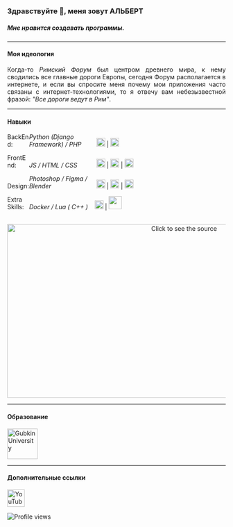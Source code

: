 ### Здравствуйте 👋, меня зовут АЛЬБЕРТ
##### Мне нравится создавать программы.
----
#### Моя идеология
<div style='text-align: justify'>Когда-то <i>Римский Форум</i> был центром древнего мира, к нему сводились все главные дороги Европы, сегодня Форум располагается в интернете, и если вы спросите меня почему мои приложения часто связаны с интернет-технологиями, то я отвечу вам небезызвестной фразой: <i>"Все дороги ведут в Рим"</i>.</div>

---
#### Навыки
<span style='display:inline-block; width: 10%'>BackEnd: </span><i style='display: inline-block; width: 30%'>Python (Django Framework) / PHP </i><span> <img src='https://cdn.jsdelivr.net/npm/programming-languages-logos@0.0.3/src/python/python.svg' alt='' height='20'> | <img src='https://cdn.jsdelivr.net/npm/programming-languages-logos@0.0.3/src/php/php.svg' alt='' height='20'></span>

<span style='display:inline-block; width: 10%'>FrontEnd:</span><i style='display: inline-block; width: 30%'>JS / HTML / CSS</i><span> <img src='https://cdn.jsdelivr.net/npm/programming-languages-logos@0.0.3/src/javascript/javascript.svg' alt='' height='20'> | <img src='https://cdn.jsdelivr.net/npm/programming-languages-logos@0.0.3/src/html/html.svg' alt='' height='20'> | <img src='https://cdn.jsdelivr.net/npm/programming-languages-logos@0.0.3/src/css/css.svg' alt='' height='20'></span>

<span style='display:inline-block; width: 10%'>Design:</span><i style='display: inline-block; width: 30%'>Photoshop / Figma / Blender</i><span> <img src='https://cdn.iconscout.com/icon/free/png-256/adobe-photoshop-cc-1855022-1571403.png' alt='' height='20'> | <img src='https://godesign.school/wp-content/uploads/2019/07/a558b426cb8973523f37bbed94cf0f09.png' alt='' height='20'> | <img src='https://www.animarender.com/media/images/soft/blender.png' alt='' height='20'></span>

<span style='display:inline-block; width: 10%'>Extra Skills:</span><i style='display: inline-block; width: 30%'>Docker / Lua ( C++ )</i><span><img src='https://www.docker.com/sites/default/files/d8/styles/role_icon/public/2019-07/Moby-logo.png?itok=sYH_JEaJ' alt='' height='20'> | <img src='https://cdn.worldvectorlogo.com/logos/lua.svg' alt='' height='30'></span>

<div align="center">
	<br>
	<a href="https://github.com/AlbertSadykovOfficial/AlbertSadykovOfficial/blob/main/skills.svg">
		<img src="skills.svg" width="800" height="400" alt="Click to see the source">
	</a>
	<br>
</div>


----
#### Образование
<img src='https://p2te.ru/upload/iblock/2cd/2cdbb4dfa3792f416f7e18c0a25515f3.png'  alt='Gubkin University' title='[2017-2021]' height='70'>
<!--<img src='https://upload.wikimedia.org/wikipedia/commons/4/43/ITMO_University_official_logo_horizontal.png'  alt='ITMO University' title='[2021-2023]' height='70'>-->

---
#### Дополнительные ссылки
 [<img src='https://upload.wikimedia.org/wikipedia/commons/thumb/0/09/YouTube_full-color_icon_%282017%29.svg/2560px-YouTube_full-color_icon_%282017%29.svg.png' alt='YouTube' height='40'>](https://www.youtube.com/channel/UC2X0kGI2xxdk4whw8bDdPOw) 
<!-- 
[<img src='https://cdn.jsdelivr.net/npm/simple-icons@3.0.1/icons/youtube.svg' alt='YouTube' height='40'>](https://www.youtube.com/channel/UC2X0kGI2xxdk4whw8bDdPOw) 
[<img src='https://cdn.jsdelivr.net/npm/simple-icons@3.0.1/icons/github.svg' alt='github' height='40'>](https://github.com/AlbertSadykovOfficial) 
[<img src='https://cdn.jsdelivr.net/npm/simple-icons@3.0.1/icons/icloud.svg' alt='website' height='40'>](AlbertSadykovOfficial)   -->

![Profile views](https://gpvc.arturio.dev/AlbertSadykovOfficial)  
